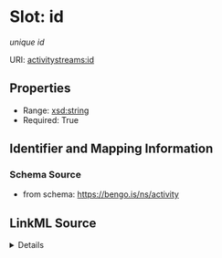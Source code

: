 # Slot: id
_unique id_


URI: [activitystreams:id](https://www.w3.org/ns/activitystreams#id)



<!-- no inheritance hierarchy -->






## Properties

* Range: [xsd:string](http://www.w3.org/2001/XMLSchema#string)
* Required: True








## Identifier and Mapping Information







### Schema Source


* from schema: https://bengo.is/ns/activity




## LinkML Source

<details>
```yaml
name: id
description: unique id
from_schema: https://bengo.is/ns/activity
rank: 1000
slot_uri: activitystreams:id
alias: id
range: string
required: true

```
</details>